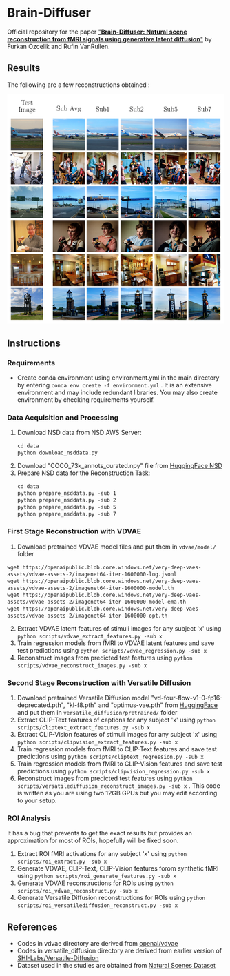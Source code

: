 # Brain-Diffuser
Official repository for the paper ["**Brain-Diffuser: Natural scene reconstruction from fMRI signals using generative latent diffusion**"](https://arxiv.org/abs/2303.05334) by Furkan Ozcelik and Rufin VanRullen.

## Results
The following are a few reconstructions obtained : 
<p align="center"><img src="./figures/Reconstructions.png" width="600" ></p>

## Instructions 

### Requirements
* Create conda environment using environment.yml in the main directory by entering `conda env create -f environment.yml` . It is an extensive environment and may include redundant libraries. You may also create environment by checking requirements yourself. 

### Data Acquisition and Processing

1. Download NSD data from NSD AWS Server:
    ```
	cd data
	python download_nsddata.py
	```
2. Download "COCO_73k_annots_curated.npy" file from [HuggingFace NSD](https://huggingface.co/datasets/pscotti/naturalscenesdataset/tree/main)
3. Prepare NSD data for the Reconstruction Task:
    ```
	cd data
	python prepare_nsddata.py -sub 1
    python prepare_nsddata.py -sub 2
    python prepare_nsddata.py -sub 5
    python prepare_nsddata.py -sub 7
	```

### First Stage Reconstruction with VDVAE

1. Download pretrained VDVAE model files and put them in `vdvae/model/` folder
```
wget https://openaipublic.blob.core.windows.net/very-deep-vaes-assets/vdvae-assets-2/imagenet64-iter-1600000-log.jsonl
wget https://openaipublic.blob.core.windows.net/very-deep-vaes-assets/vdvae-assets-2/imagenet64-iter-1600000-model.th
wget https://openaipublic.blob.core.windows.net/very-deep-vaes-assets/vdvae-assets-2/imagenet64-iter-1600000-model-ema.th
wget https://openaipublic.blob.core.windows.net/very-deep-vaes-assets/vdvae-assets-2/imagenet64-iter-1600000-opt.th
```
2. Extract VDVAE latent features of stimuli images for any subject 'x' using `python scripts/vdvae_extract_features.py -sub x`
3. Train regression models from fMRI to VDVAE latent features and save test predictions using `python scripts/vdvae_regression.py -sub x`
4. Reconstruct images from predicted test features using `python scripts/vdvae_reconstruct_images.py -sub x`

### Second Stage Reconstruction with Versatile Diffusion

1. Download pretrained Versatile Diffusion model "vd-four-flow-v1-0-fp16-deprecated.pth", "kl-f8.pth" and "optimus-vae.pth" from [HuggingFace](https://huggingface.co/shi-labs/versatile-diffusion/tree/main/pretrained_pth) and put them in `versatile_diffusion/pretrained/` folder
2. Extract CLIP-Text features of captions for any subject 'x' using `python scripts/cliptext_extract_features.py -sub x`
3. Extract CLIP-Vision features of stimuli images for any subject 'x' using `python scripts/clipvision_extract_features.py -sub x`
4. Train regression models from fMRI to CLIP-Text features and save test predictions using `python scripts/cliptext_regression.py -sub x`
5. Train regression models from fMRI to CLIP-Vision features and save test predictions using `python scripts/clipvision_regression.py -sub x`
6. Reconstruct images from predicted test features using `python scripts/versatilediffusion_reconstruct_images.py -sub x` . This code is written as you are using two 12GB GPUs but you may edit according to your setup. 

### ROI Analysis
It has a bug that prevents to get the exact results but provides an approximation for most of ROIs, hopefully will be fixed soon.
1. Extract ROI fMRI activations for any subject 'x' using `python scripts/roi_extract.py -sub x`
2. Generate VDVAE, CLIP-Text, CLIP-Vision features forom synthetic fMRI using `python scripts/roi_generate_features.py -sub x`
3. Generate VDVAE reconstructions for ROIs using `python scripts/roi_vdvae_reconstruct.py -sub x`
4. Generate Versatile Diffusion reconstructions for ROIs using `python scripts/roi_versatilediffusion_reconstruct.py -sub x`

## References
- Codes in vdvae directory are derived from [openai/vdvae](https://github.com/openai/vdvae)
- Codes in versatile_diffusion directory are derived from earlier version of [SHI-Labs/Versatile-Diffusion](https://github.com/SHI-Labs/Versatile-Diffusion)
- Dataset used in the studies are obtained from [Natural Scenes Dataset](https://naturalscenesdataset.org/)
